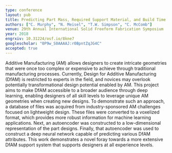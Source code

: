 ```yaml
---
type: conference
layout: pub
title: Predicting Part Mass, Required Support Material, and Build Time via Autoencoded Voxel Patterns
authors: ["C. Murphy", "N. Meisel", "T.W. Simpson", "C. McComb"]
venue: 29th Annual International Solid Freeform Fabrication Symposium
year: 2018
engrxiv: 10.31224/osf.io/8kne7
googlescholar: "0P9w_S0AAAAJ:r0BpntZqJG4C"
accepted: true
---
```

Additive Manufacturing (AM) allows designers to create intricate geometries that were once too complex or expensive to achieve through traditional manufacturing processes.  Currently, Design for Additive Manufacturing (DfAM) is restricted to experts in the field, and novices may overlook potentially transformational design potential enabled by AM. This project aims to make DfAM accessible to a broader audience through deep learning, enabling designers of all skill levels to leverage unique AM geometries when creating new designs.  To demonstrate such an approach, a database of files was acquired from industry-sponsored AM challenges focused on lightweight design.  These files were converted to a voxelized format, which provides more robust information for machine learning applications. Next, an autoencoder was constructed to a low-dimensional representation of the part designs.  Finally, that autoencoder was used to construct a deep neural network capable of predicting various DfAM attributes.  This work demonstrates a novel foray towards a more extensive DfAM support system that supports designers at all experience levels.
